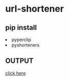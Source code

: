 # url-shortener

<h2> pip install </h2>
<li>pyperclip
<li>pyshorteners
<b><h2>OUTPUT</h2></b>
<a href="https://user-images.githubusercontent.com/65437506/127555453-07e418c2-c83e-468a-b267-4b0c839d9de5.png">click here</a>
